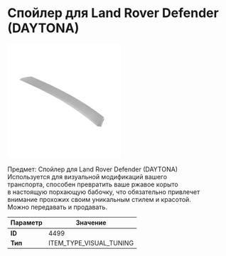 # Спойлер для Land Rover Defender (DAYTONA)

![Item Image](../img/4499.webp?raw=true)

Предмет: Спойлер для Land Rover Defender (DAYTONA)<br>Используется для визуальной модификаций вашего<br>транспорта, способен превратить ваше ржавое корыто<br>в настоящую порхающую бабочку, что обязательно привлечет<br>внимание прохожих своим уникальным стилем и красотой.<br>Можно передавать и продавать.


| Параметр | Значение |
|----------|----------|
| **ID** | 4499 |
| **Тип** | ITEM_TYPE_VISUAL_TUNING |

